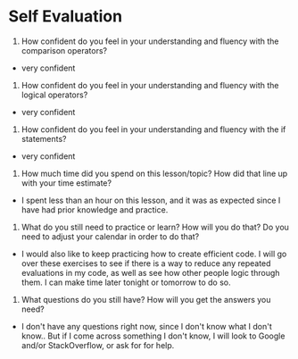 # Self Evaluation

1. How confident do you feel in your understanding and fluency with the comparison operators?
- very confident
1. How confident do you feel in your understanding and fluency with the logical operators?
- very confident
1. How confident do you feel in your understanding and fluency with the if statements?
- very confident
1. How much time did you spend on this lesson/topic? How did that line up with your time estimate?
- I spent less than an hour on this lesson, and it was as expected since I have had prior knowledge and practice.
1. What do you still need to practice or learn? How will you do that? Do you need to adjust your calendar in order to do that?
- I would also like to keep practicing how to create efficient code. I will go over these exercises to see if there is a way to reduce any repeated evaluations in my code, as well as see how other people logic through them. I can make time later tonight or tomorrow to do so.
1. What questions do you still have? How will you get the answers you need?
- I don't have any questions right now, since I don't know what I don't know.. But if I come across something I don't know, I will look to Google and/or StackOverflow, or ask for for help.